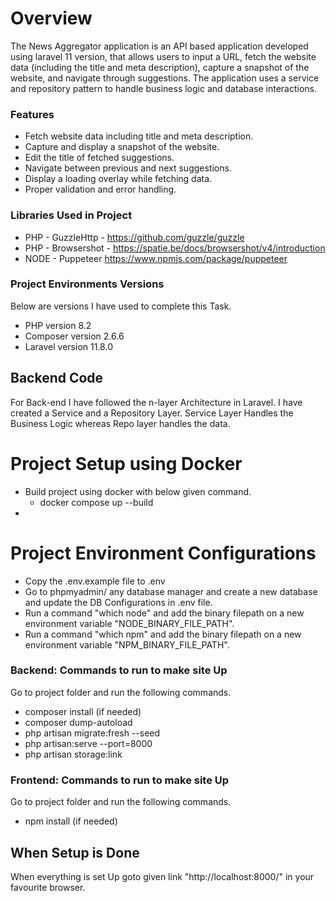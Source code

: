 
# Overview
The News Aggregator application is an API based application developed using laravel 11 version, that allows users to input a URL, fetch the website
data (including the title and meta description), capture a snapshot of the website, and navigate through suggestions.
The application uses a service and repository pattern to handle business logic and database interactions.

### Features
- Fetch website data including title and meta description.
- Capture and display a snapshot of the website.
- Edit the title of fetched suggestions.
- Navigate between previous and next suggestions.
- Display a loading overlay while fetching data.
- Proper validation and error handling.

### Libraries Used in Project
- PHP - GuzzleHttp - https://github.com/guzzle/guzzle
- PHP - Browsershot - https://spatie.be/docs/browsershot/v4/introduction
- NODE - Puppeteer https://www.npmjs.com/package/puppeteer

### Project Environments Versions
Below are versions I have used to complete this Task.
- PHP version 8.2
- Composer version 2.6.6
- Laravel version 11.8.0

## Backend Code
For Back-end I have followed the n-layer Architecture in Laravel. I have created a Service and a Repository Layer.
Service Layer Handles the Business Logic whereas Repo layer handles the data.

# Project Setup using Docker
- Build project using docker with below given command.
  - docker compose up --build
- 

# Project Environment Configurations
- Copy the .env.example file to .env
- Go to phpmyadmin/ any database manager and create a new database and update the DB Configurations in .env file.
- Run a command "which node" and add the binary filepath on a new environment variable "NODE_BINARY_FILE_PATH".
- Run a command "which npm" and add the binary filepath on a new environment variable "NPM_BINARY_FILE_PATH".

### Backend: Commands to run to make site Up
Go to project folder and run the following commands.

- composer install (if needed)
- composer dump-autoload
- php artisan migrate:fresh --seed
- php artisan:serve --port=8000
- php artisan storage:link

### Frontend: Commands to run to make site Up
Go to project folder and run the following commands.

- npm install (if needed)

## When Setup is Done
When everything is set Up goto given link "http://localhost:8000/" in your favourite browser.
